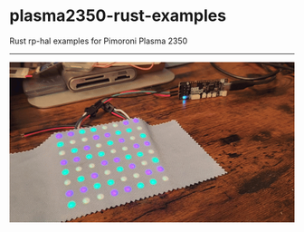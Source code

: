 # plasma2350-rust-examples
Rust rp-hal examples for Pimoroni Plasma 2350

---

![plasma2350-rust-examples](plasma2350-rust-examples.gif)